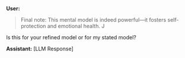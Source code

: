 **User:**
> Final note: This mental model is indeed powerful—it fosters self-protection and emotional health. J

Is this for your refined model or for my stated model? 

**Assistant:**
[LLM Response]

